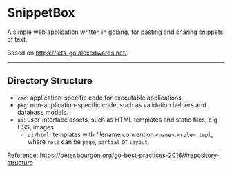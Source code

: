 # SnippetBox
A simple web application written in golang, for pasting and sharing snippets of text.

Based on https://lets-go.alexedwards.net/.

---

## Directory Structure

- `cmd`: application-specific code for executable applications.
- `pkg`: non-application-specific code, such as validation helpers and database models.
- `ui`: user-interface assets, such as HTML templates and static files, e.g CSS, images.
  - `ui/html`: templates with filename convention `<name>.<role>.tmpl`, where `role` can be `page`, `partial` or `layout`.

Reference: https://peter.bourgon.org/go-best-practices-2016/#repository-structure
